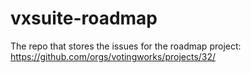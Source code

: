# vxsuite-roadmap

The repo that stores the issues for the roadmap project: https://github.com/orgs/votingworks/projects/32/
